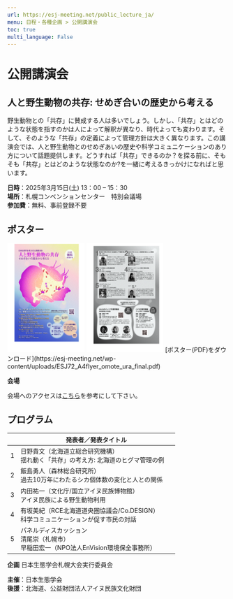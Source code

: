 ```yaml
---
url: https://esj-meeting.net/public_lecture_ja/
menu: 日程・各種企画 > 公開講演会
toc: true
multi_language: False
---
```


<!--実行委員会担当者様

執筆についてご案内です。

・markdown形式の細かい書き方は、説明ページ（https://github.com/hmito/esj72web/blob/main/docs/esj_web_markdown.md）をご覧ください。
・情報の準備が間に合わなければ、年明け以降の更新に先延ばしいただいてもかまいませんが、Web担当者の負担軽減のため、できれば一斉更新に間に合わせていただけると助かります。
・構成原案はあくまで参考ですので、適宜情報が伝わりやすいよう、情報の取捨選択も含めて編集をお願いします。
・英語版の作成もお願いいたします。
・提出はSlackのWeb更新依頼チャンネルからお願いします。なお、チャンネルに参加されていない場合は、運営部会宛にメールでご提出ください。

お手数おかけしますが、何卒よろしくお願いいたします。
-->

# 公開講演会

## 人と野生動物の共存: せめぎ合いの歴史から考える

野生動物との「共存」に賛成する人は多いでしょう。しかし、「共存」とはどのような状態を指すのかは人によって解釈が異なり、時代よっても変わります。そして、そのような「共存」の定義によって管理方針は大きく異なります。この講演会では、人と野生動物とのせめぎあいの歴史や科学コミュニケーションのあり方について話題提供します。どうすれば「共存」できるのか？を探る前に、そもそも「共存」とはどのような状態なのか?を一緒に考えるきっかけになればと思います。

**日時**：2025年3月15日(土) 13：00 – 15：30  
**場所**：札幌コンベンションセンター　特別会議場  
**参加費**：無料、事前登録不要  

## ポスター
<img src="../media/ESJ72_A4flyer_omote_final.jpg" style="width:1.84375in;height:2.6in"/>  
<img src="../media/ESJ72_A4flyer_ura_final.jpg" style="width:1.84375in;height:2.6in"/>  
[ポスター(PDF)をダウンロード](https://esj-meeting.net/wp-content/uploads/ESJ72_A4flyer_omote_ura_final.pdf)

**会場**

会場へのアクセスは[こちら](https://esj-meeting.net/venue_ja/)を参考にして下さい。

## プログラム

<table>
<colgroup>
<col style="width: 6%" />
<col style="width: 93%" />
</colgroup>
<thead>
<tr class="header">
<th><strong></strong></th>
<th><strong>発表者／発表タイトル</strong></th>
</tr>
</thead>
<tbody>
<tr class="odd">
<td>1</td>
<td>日野貴文（北海道立総合研究機構）<br />
揺れ動く「共存」の考え方: 北海道のヒグマ管理の例</td>
</tr>
<tr class="even">
<td>2</td>
<td>飯島勇人（森林総合研究所）<br />
過去10万年にわたるシカ個体数の変化と人との関係</td>
</tr>
<tr class="odd">
<td>3</td>
<td>内田祐一（文化庁/国立アイヌ民族博物館）<br />
アイヌ民族による野生動物利用</td>
</tr>
<tr class="even">
<td>4</td>
<td>有坂美紀（RCE北海道道央圏協議会/Co.DESIGN）<br />
科学コミュニケーションが促す市民の対話</td>
<tr class="odd">
<td>5</td>
<td>パネルディスカッション<br />
清尾崇（札幌市）<br />
早稲田宏一（NPO法人EnVision環境保全事務所）<br />
</td>
</tr>
</tbody>
</table>

**企画** 日本生態学会札幌大会実行委員会  

**主催**：日本生態学会  
**後援**：北海道、公益財団法人アイヌ民族文化財団